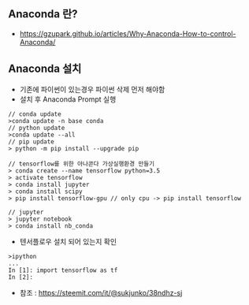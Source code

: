 ## Anaconda 란?
- https://gzupark.github.io/articles/Why-Anaconda-How-to-control-Anaconda/


## Anaconda 설치 
- 기존에 파이썬이 있는경우 파이썬 삭제 먼저 해야함
- 설치 후 Anaconda Prompt 실행
```
// conda update
>conda update -n base conda
// python update
>conda update --all
// pip update
> python -m pip install --upgrade pip

// tensorflow를 위한 아나콘다 가상실행환경 만들기
> conda create --name tensorflow python=3.5
> activate tensorflow
> conda install jupyter
> conda install scipy
> pip install tensorflow-gpu // only cpu -> pip install tensorflow

// jupyter 
> jupyter notebook
> conda install nb_conda
```
- 텐서플로우 설치 되어 있는지 확인
```
>ipython
...
In [1]: import tensorflow as tf
In [2]:
```

- 참조 : https://steemit.com/it/@sukjunko/38ndhz-sj
